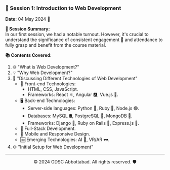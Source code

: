 ### 📅 Session 1: Introduction to Web Development
**Date:** 04 May 2024 📌  
 

**📜 Session Summary:**  
In our first session, we had a notable turnout. However, it's crucial to understand the significance of consistent engagement 🤝 and attendance to fully grasp and benefit from the course material.

**📚 Contents Covered:**  
1. 🌐 "What is Web Development?"
2. 💡 "Why Web Development?"
3. 🧩 "Discussing Different Technologies of Web Development"
    - 🎨 Front-end Technologies: 
        - HTML, CSS, JavaScript.
        - Frameworks: React ⚛️, Angular 🅰️, Vue.js 📗.
    - 🖥️ Back-end Technologies:
        - Server-side languages: Python 🐍, Ruby 💎, Node.js 🟢.
        - Databases: MySQL 🛢️, PostgreSQL 🐘, MongoDB 🍃.
        - Frameworks: Django 🎸, Ruby on Rails 🚂, Express.js 🚂.
    - 🌉 Full-Stack Development. 
    - 📱 Mobile and Responsive Design.
    - 🆕 Emerging Technologies: AI 🤖, VR/AR 🕶️.
4. ⚙️ "Initial Setup for Web Development"

---

<p align="center">
    &copy; 2024 GDSC Abbottabad. All rights reserved. 🛡️
</p>
